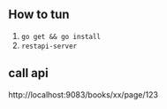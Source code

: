 ## How to tun
1. `go get && go install`
2. `restapi-server`

## call api
http://localhost:9083/books/xx/page/123